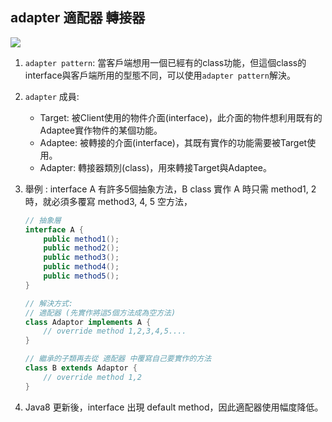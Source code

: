 ## adapter 適配器 轉接器

<img src="https://3.bp.blogspot.com/-vjWnaHjv5s4/XJ4UQkkX27I/AAAAAAAAAOo/72U6nK_ZZxMT6_zeEXMyByuAWm2J1SRZACLcBGAs/s1600/19329_1.JPG" style="20%">

1. `adapter pattern`: 當客戶端想用一個已經有的class功能，但這個class的interface與客戶端所用的型態不同，可以使用`adapter pattern`解決。

2. `adapter` 成員:
    * Target:  被Client使用的物件介面(interface)，此介面的物件想利用既有的Adaptee實作物件的某個功能。
    * Adaptee: 被轉接的介面(interface)，其既有實作的功能需要被Target使用。
    * Adapter: 轉接器類別(class)，用來轉接Target與Adaptee。


3. 舉例 : interface A 有許多5個抽象方法，B class 實作 A 時只需 method1, 2 時，就必須多覆寫 method3, 4, 5 空方法，

    ```java
    // 抽象層
    interface A {
        public method1();
        public method2();
        public method3();
        public method4();
        public method5();
    }

    // 解決方式: 
    // 適配器 (先實作將這5個方法成為空方法)
    class Adaptor implements A {
        // override method 1,2,3,4,5....
    }

    // 繼承的子類再去從 適配器 中覆寫自己要實作的方法
    class B extends Adaptor {
        // override method 1,2
    }
    ```


4. Java8 更新後，interface 出現 default method，因此適配器使用幅度降低。